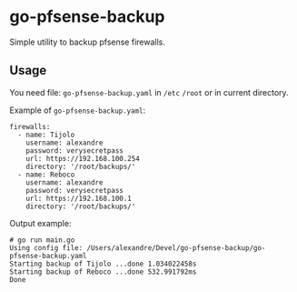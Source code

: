 # go-pfsense-backup

Simple utility to backup pfsense firewalls.

## Usage

You need file: `go-pfsense-backup.yaml` in `/etc` `/root` or in current directory.

Example of `go-pfsense-backup.yaml`:

```
firewalls:
  - name: Tijolo
    username: alexandre
    password: verysecretpass
    url: https://192.168.100.254
	directory: '/root/backups/'
  - name: Reboco
    username: alexandre
    password: verysecretpass
    url: https://192.168.100.1
	directory: '/root/backups/'
```

Output example:

```
# go run main.go
Using config file: /Users/alexandre/Devel/go-pfsense-backup/go-pfsense-backup.yaml
Starting backup of Tijolo ...done 1.034022458s
Starting backup of Reboco ...done 532.991792ms
Done
```
